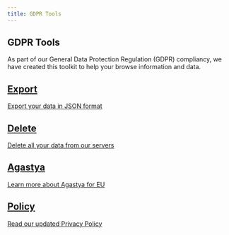 ```yaml
---
title: GDPR Tools
---
```


<section class="hero pb-5">
	<div class="container">
		<div class="row justify-content-center text-center">
			<div class="col-md-6">
				<h1>GDPR Tools</h1>
				<p>As part of our General Data Protection Regulation (GDPR) compliancy, we have created this toolkit to help your browse information and data.</p>
			</div>
		</div>
	</div>
</section>
<section>
    <div class="container" style="max-width: 720px">
        <div class="row text-center">
            <div class="col-md-6">
                <a href="/gdpr/export/" class="card pt-5 pb-5 card-body mb-med">
                    <div>
                        <i class="fas fa-file-export fa-3x text-muted mb-3"></i>
                    </div>
                    <h2>Export</h2>
                    <p>Export your data in JSON format</p>
                </a>
            </div>
            <div class="col-md-6">
                <a href="/gdpr/delete/" class="card pt-5 pb-5 card-body mb-med">
                    <div>
                        <i class="fas fa-trash fa-3x text-muted mb-3"></i>
                    </div>
                    <h2>Delete</h2>
                    <p>Delete all your data from our servers</p>
                </a>
            </div>
            <div class="col-md-6">
                <a href="/platform/agastya/eu/" class="card pt-5 pb-5 card-body mb-med mb-md-0">
                    <div>
                        <i class="fas fa-lock fa-3x text-muted mb-3"></i>
                    </div>
                    <h2>Agastya</h2>
                    <p>Learn more about Agastya for EU</p>
                </a>
            </div>
            <div class="col-md-6">
                <a href="/policies/privacy/" class="card pt-5 pb-5 card-body">
                    <div>
                        <i class="fas fa-file-alt fa-3x text-muted mb-3"></i>
                    </div>
                    <h2>Policy</h2>
                    <p>Read our updated Privacy Policy</p>
                </a>
            </div>
        </div>
    </div>
</section>